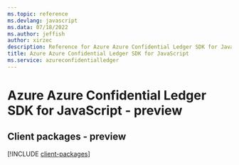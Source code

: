 ```yaml
---
ms.topic: reference
ms.devlang: javascript
ms.data: 07/18/2022
ms.author: jeffish
author: xirzec
description: Reference for Azure Azure Confidential Ledger SDK for JavaScript
title: Azure Azure Confidential Ledger SDK for JavaScript
ms.service: azureconfidentialledger
---
```

# Azure Azure Confidential Ledger SDK for JavaScript - preview

## Client packages - preview
[!INCLUDE [client-packages](azure-confidential-ledger-client-index.md)]
